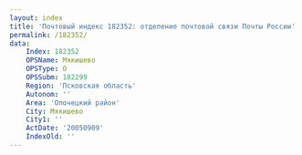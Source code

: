 ```yaml
---
layout: index
title: 'Почтовый индекс 182352: отделение почтовой связи Почты России'
permalink: /182352/
data:
    Index: 182352
    OPSName: Мякишево
    OPSType: О
    OPSSubm: 182299
    Region: 'Псковская область'
    Autonom: ''
    Area: 'Опочецкий район'
    City: Мякишево
    City1: ''
    ActDate: '20050909'
    IndexOld: ''
---
```

